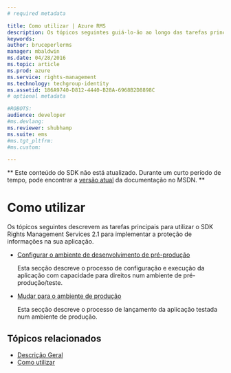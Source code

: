 ```yaml
---
# required metadata

title: Como utilizar | Azure RMS
description: Os tópicos seguintes guiá-lo-ão ao longo das tarefas principais para utilizar o SDK RMS 2.1 para implementar a proteção de informações na sua aplicação.
keywords:
author: bruceperlerms
manager: mbaldwin
ms.date: 04/28/2016
ms.topic: article
ms.prod: azure
ms.service: rights-management
ms.technology: techgroup-identity
ms.assetid: 186A9740-D812-4440-B28A-6968B2D8898C
# optional metadata

#ROBOTS:
audience: developer
#ms.devlang:
ms.reviewer: shubhamp
ms.suite: ems
#ms.tgt_pltfrm:
#ms.custom:

---
```

** Este conteúdo do SDK não está atualizado. Durante um curto período de tempo, pode encontrar a [versão atual](https://msdn.microsoft.com/library/windows/desktop/hh535290(v=vs.85).aspx) da documentação no MSDN. **
# Como utilizar

Os tópicos seguintes descrevem as tarefas principais para utilizar o SDK Rights Management Services 2.1 para implementar a proteção de informações na sua aplicação.

- [Configurar o ambiente de desenvolvimento de pré-produção](how-to-set-up-the-pre-production-development-environment.md)

  Esta secção descreve o processo de configuração e execução da aplicação com capacidade para direitos num ambiente de pré-produção/teste.</p></td>
- [Mudar para o ambiente de produção](switching-to-the-production-environment.md)

  Esta secção descreve o processo de lançamento da aplicação testada num ambiente de produção.
 

## Tópicos relacionados

* [Descrição Geral](ad-rms-overview.md)
* [Como utilizar](how-to-use-msipc.md)
 

 


<!--HONumber=Jun16_HO1-->


